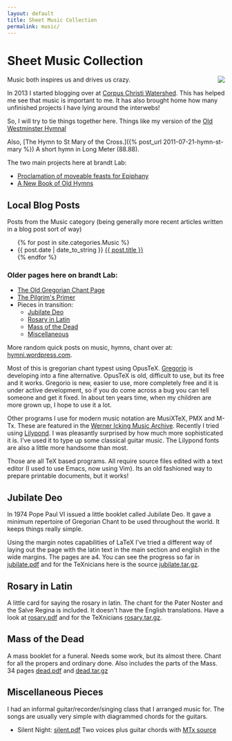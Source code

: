 ```yaml
---
layout: default
title: Sheet Music Collection
permalink: music/
---
```


# Sheet Music Collection

<a href="{{ site.url }}/music/hymnbook/"><img src="{{ site.url }}/music/hymnbook/angel.jpg" align="right" style="margin: 0 0 3px 3px" /></a>Music both inspires us and drives us crazy.

In 2013 I started blogging over at [Corpus Christi Watershed](http://www.ccwatershed.org).  This has helped me see that music is important to me.  It has also brought home how many unfinished projects I have lying around the interwebs!

So, I will try to tie things together here.  Things like my version of the <a href="http://www.ccwatershed.org/blog/2014/sep/6/richard-terrys-hymnal/">Old Westminster Hymnal</a>

Also, [The Hymn to St Mary of the Cross.]({% post_url 2011-07-21-hymn-st-mary %}) A short hymn in Long Meter (88.88).

<p>The two main projects here at brandt Lab:</p>
<ul>
<li><a href="epiphany.html">Proclamation of moveable feasts for Epiphany</a></li>
<li><a href="hymnbook/index.html">A New Book of Old Hymns</a></li>
</ul>


<h2>Local Blog Posts</h2>

<p>Posts from the Music category (being generally more recent articles written in a blog post sort of way)</p>

<ul>
{% for post in site.categories.Music %}
<li>{{ post.date | date_to_string }} <a href="{{ site.url }}{{ post.url }}">{{ post.title }}</a></li>
{% endfor %}
</ul>
 
<h3>Older pages here on brandt Lab:</h3>

<ul>
<li><a href="../scriptorium/index.html">The Old Gregorian Chant Page</a></li>
<li><a href="../primer.html">The Pilgrim's Primer</a></li>
<li>Pieces in transition:
<ul><li><a href="index.html#jubilate">Jubilate Deo</a></li>
<li><a href="index.html#rosary">Rosary in Latin</a></li>
<li><a href="index.html#dead">Mass of the Dead</a></li>
<li><a href="index.html#misc">Miscellaneous</a></li></ul></li></ul>

<p>More random quick posts on music, hymns, chant over at: 
<a href="http://hymni.wordpress.com">hymni.wordpress.com</a>.
</p>

<p>Most of this is gregorian chant typest using OpusTeX.
<a href="http://home.gna.org/gregorio">Gregorio</a>
is developing into a fine alternative.
OpusTeX is old, difficult to use, but its free and it works.
Gregorio is new, easier to use, more completely free and
it is under active development, so if you do come across a bug
you can tell someone and get it fixed.  In about ten years time, 
when my children are more grown up, I hope to use it a lot.
</p>

<p>
Other programs I use for modern music notation are MusiXTeX,
PMX and M-Tx.  These are featured in the 
<a href="http://icking-music-archive.org">Werner Icking Music Archive</a>.  
Recently I tried using 
<a href="http://www.lilypond.org">Lilypond</a>.  I was pleasantly
surprised by how much more sophisticated it is.  I've used it to
type up some classical guitar music.  The Lilypond fonts are also
a little more handsome than most.</p>

<p>Those are all TeX based programs.  All require source files edited
with a text editor (I used  to use Emacs, now using Vim).  Its an old fashioned way to
prepare printable documents, but it works!</p>

<a name="jubilate"><h2>Jubilate Deo</h2></a>

<p>In 1974 Pope Paul VI issued a little booklet called Jubilate Deo.
It gave a minimum repertoire of Gregorian Chant to be used
throughout the world.  It keeps things really simple.</p>

<p>Using the margin notes capabilities of LaTeX I've tried a 
different way of laying out the page with the latin text in 
the main section and english in the wide margins.  The pages are
a4.  You can see the progress so far in <a href="jubilate.pdf">jubilate.pdf</a>
and for the TeXnicians here is the source 
<a href="jubilate.tar.gz">jubilate.tar.gz</a>.</p>

<a name="rosary"><h2>Rosary in Latin</h2></a>

<p>A little card for saying the rosary in latin.
The chant for the Pater Noster and the Salve Regina is included.
It doesn't have the English translations.
Have a look at <a href="rosary.pdf">rosary.pdf</a> and for the
TeXnicians <a href="rosary.tar.gz">rosary.tar.gz</a>.</p>

<a name="dead"><h2>Mass of the Dead</h2></a>

<p>A mass booklet for a funeral.  Needs some work, but its almost there.
Chant for all the propers and ordinary done.  
Also includes the parts of the Mass.  34 pages
<a href="dead.pdf">dead.pdf</a> and <a href="dead.tar.gz">dead.tar.gz</a>
</p>

<a name="misc"><h2>Miscellaneous Pieces</h2></a>

<p>I had an informal guitar/recorder/singing class that I arranged music for.
The songs are usually very simple with diagrammed chords for the guitars.</p>

<ul>
<li>Silent Night: <a href="silent.pdf">silent.pdf</a> Two voices plus guitar chords with <a href="silent.mtx">MTx source</a></li>
</ul>


